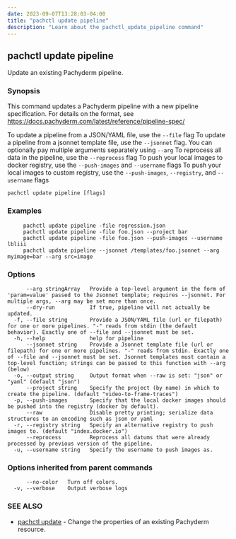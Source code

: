 ```yaml
---
date: 2023-09-07T13:28:03-04:00
title: "pachctl update pipeline"
description: "Learn about the pachctl_update_pipeline command"
---
```


## pachctl update pipeline

Update an existing Pachyderm pipeline.

### Synopsis

This command updates a Pachyderm pipeline with a new pipeline specification. For details on the format, see https://docs.pachyderm.com/latest/reference/pipeline-spec/ 
 
 To update a pipeline from a JSON/YAML file, use the `--file` flag 
 To update a pipeline from a jsonnet template file, use the `--jsonnet` flag. You can optionally pay multiple arguments separately using `--arg` 
 To reprocess all data in the pipeline, use the `--reprocess` flag 
 To push your local images to docker registry, use the `--push-images` and `--username` flags 
 To push your local images to custom registry, use the `--push-images`, `--registry`, and `--username` flags 


```
pachctl update pipeline [flags]
```

### Examples

```
	 pachctl update pipeline -file regression.json 
	 pachctl update pipeline -file foo.json --project bar 
	 pachctl update pipeline -file foo.json --push-images --username lbliii 
	 pachctl update pipeline --jsonnet /templates/foo.jsonnet --arg myimage=bar --arg src=image 

```

### Options

```
      --arg stringArray   Provide a top-level argument in the form of 'param=value' passed to the Jsonnet template; requires --jsonnet. For multiple args, --arg may be set more than once.
      --dry-run           If true, pipeline will not actually be updated.
  -f, --file string       Provide a JSON/YAML file (url or filepath) for one or more pipelines. "-" reads from stdin (the default behavior). Exactly one of --file and --jsonnet must be set.
  -h, --help              help for pipeline
      --jsonnet string    Provide a Jsonnet template file (url or filepath) for one or more pipelines. "-" reads from stdin. Exactly one of --file and --jsonnet must be set. Jsonnet templates must contain a top-level function; strings can be passed to this function with --arg (below)
  -o, --output string     Output format when --raw is set: "json" or "yaml" (default "json")
      --project string    Specify the project (by name) in which to create the pipeline. (default "video-to-frame-traces")
  -p, --push-images       Specify that the local docker images should be pushed into the registry (docker by default).
      --raw               Disable pretty printing; serialize data structures to an encoding such as json or yaml
  -r, --registry string   Specify an alternative registry to push images to. (default "index.docker.io")
      --reprocess         Reprocess all datums that were already processed by previous version of the pipeline.
  -u, --username string   Specify the username to push images as.
```

### Options inherited from parent commands

```
      --no-color   Turn off colors.
  -v, --verbose    Output verbose logs
```

### SEE ALSO

* [pachctl update](../pachctl_update)	 - Change the properties of an existing Pachyderm resource.

